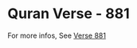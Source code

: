 # Quran Verse - 881 

For more infos, See [Verse 881](https://www.quranbookk.com/quran/search?q=881)